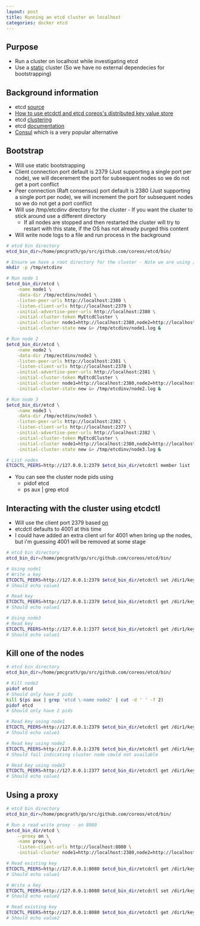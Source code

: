 ```yaml
---
layout: post
title: Running an etcd cluster on localhost
categories: docker etcd
---
```


## Purpose
- Run a cluster on localhost while investigating etcd
- Use a [static](https://github.com/coreos/etcd/blob/master/Documentation/clustering.md#static) cluster (So we have no external dependecies for bootstrapping)


## Background information
- etcd [source](https://github.com/coreos/etcd)
- [How to use etcdctl and etcd coreos's distributed key value store](https://www.digitalocean.com/community/tutorials/how-to-use-etcdctl-and-etcd-coreos-s-distributed-key-value-stor://www.digitalocean.com/community/tutorials/how-to-use-etcdctl-and-etcd-coreos-s-distributed-key-value-store)
- etcd [clustering](https://github.com/coreos/etcd/blob/master/Documentation/clustering.md)
- etcd [documentation](https://github.com/coreos/etcd/tree/master/Documentation)
- [Consul](https://www.consul.io/) which is a very popular alternative


## Bootstrap
- Will use static bootstrapping
- Client connection port default is 2379 (Just supporting a single port per node), we will decerement the port for subsequent nodes so we do not get a port conflict
- Peer connection (Raft consensus) port default is 2380 (Just supporting a single port per node), we will increment the port for subsequent nodes so we do not get a port conflict
- Will use /tmp/etcdinv directory for the cluster - If you want the cluster to stick around use a different directory
  * If all nodes are stopped and then restarted the cluster will try to restart with this state, if the OS has not already purged this content
- Will write node logs to a file and run process in the background

```bash
# etcd bin directory
etcd_bin_dir=/home/pmcgrath/go/src/github.com/coreos/etcd/bin/

# Ensure we have a root directory for the cluster - Note we are using /tmp here, if you want the cluster to stick arounf use a different directory
mkdir -p /tmp/etcdinv

# Run node 1 
$etcd_bin_dir/etcd \
	-name node1 \
	-data-dir /tmp/ectdinv/node1 \
	-listen-peer-urls http://localhost:2380 \
	-listen-client-urls http://localhost:2379 \
	-initial-advertise-peer-urls http://localhost:2380 \
	-initial-cluster-token MyEtcdCluster \
	-initial-cluster node1=http://localhost:2380,node2=http://localhost:2381,node3=http://localhost:2382 \
	-initial-cluster-state new &> /tmp/etcdinv/node1.log &

# Run node 2 
$etcd_bin_dir/etcd \
	-name node2 \
	-data-dir /tmp/ectdinv/node2 \
	-listen-peer-urls http://localhost:2381 \
	-listen-client-urls http://localhost:2378 \
	-initial-advertise-peer-urls http://localhost:2381 \
	-initial-cluster-token MyEtcdCluster \
	-initial-cluster node1=http://localhost:2380,node2=http://localhost:2381,node3=http://localhost:2382 \
	-initial-cluster-state new &> /tmp/etcdinv/node2.log &

# Run node 3 
$etcd_bin_dir/etcd \
	-name node3 \
	-data-dir /tmp/ectdinv/node3 \
	-listen-peer-urls http://localhost:2382 \
	-listen-client-urls http://localhost:2377 \
	-initial-advertise-peer-urls http://localhost:2382 \
	-initial-cluster-token MyEtcdCluster \
	-initial-cluster node1=http://localhost:2380,node2=http://localhost:2381,node3=http://localhost:2382 \
	-initial-cluster-state new &> /tmp/etcdinv/node3.log &

# List nodes
ETCDCTL_PEERS=http://127.0.0.1:2379 $etcd_bin_dir/etcdctl member list
```
- You can see the cluster node pids using 
  * pidof etcd
  * ps aux | grep etcd


## Interacting with the cluster using etcdctl
- Will use the client port 2379 based [on](http://www.iana.org/assignments/service-names-port-numbers)
- etcdctl defaults to 4001 at this time 
- I could have added an extra client url for 4001 when bring up the nodes, but i'm guessing 4001 will be removed at some stage

```bash
# etcd bin directory
etcd_bin_dir=/home/pmcgrath/go/src/github.com/coreos/etcd/bin/

# Using node1
# Write a key
ETCDCTL_PEERS=http://127.0.0.1:2379 $etcd_bin_dir/etcdctl set /dir1/key1 value1
# Should echo value1

# Read key
ETCDCTL_PEERS=http://127.0.0.1:2379 $etcd_bin_dir/etcdctl get /dir1/key1
# Should echo value1

# Using node3
# Read key
ETCDCTL_PEERS=http://127.0.0.1:2377 $etcd_bin_dir/etcdctl get /dir1/key1
# Should echo value1
```

## Kill one of the nodes
```bash
# etcd bin directory
etcd_bin_dir=/home/pmcgrath/go/src/github.com/coreos/etcd/bin/

# Kill node2
pidof etcd
# Should only have 3 pids
kill $(ps aux | grep 'etcd \-name node2' | cut -d ' ' -f 2)
pidof etcd
# Should only have 2 pids

# Read key using node1
ETCDCTL_PEERS=http://127.0.0.1:2379 $etcd_bin_dir/etcdctl get /dir1/key1
# Should echo value1

# Read key using node2
ETCDCTL_PEERS=http://127.0.0.1:2378 $etcd_bin_dir/etcdctl get /dir1/key1
# Should fail indicating cluster node could not available 

# Read key using node3
ETCDCTL_PEERS=http://127.0.0.1:2377 $etcd_bin_dir/etcdctl get /dir1/key1
# Should echo value1
```

## Using a proxy
```bash
# etcd bin directory
etcd_bin_dir=/home/pmcgrath/go/src/github.com/coreos/etcd/bin/

# Run a read write proxy - on 8080 
$etcd_bin_dir/etcd \
	--proxy on \
	-name proxy \
	-listen-client-urls http://localhost:8080 \
	-initial-cluster node1=http://localhost:2380,node2=http://localhost:2381,node3=http://localhost:2382 &> /tmp/etcdinv/proxy.log &

# Read existing key
ETCDCTL_PEERS=http://127.0.0.1:8080 $etcd_bin_dir/etcdctl get /dir1/key1
# Should echo value1

# Write a key
ETCDCTL_PEERS=http://127.0.0.1:8080 $etcd_bin_dir/etcdctl set /dir1/key2 value2
# Should echo value2

# Read existing key
ETCDCTL_PEERS=http://127.0.0.1:8080 $etcd_bin_dir/etcdctl get /dir1/key1
# Should echo value2
```

